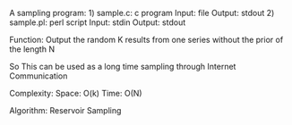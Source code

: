 A sampling program:
	1) sample.c: c program 
		Input: file
		Output: stdout
	2) sample.pl: perl script
		Input: stdin
		Output: stdout

Function:
	Output the random K results from one series without the prior of the length N

So This can be used as a long time sampling through Internet Communication

Complexity:
	Space:
		O(k)
	Time:
		O(N)

Algorithm:
	Reservoir Sampling

